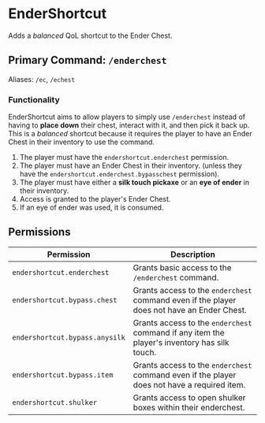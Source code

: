 # EnderShortcut

Adds a _balanced_ QoL shortcut to the Ender Chest.

## Primary Command: `/enderchest`

Aliases: `/ec`, `/echest`

### Functionality

EnderShortcut aims to allow players to simply use `/enderchest` instead of having to **place down** their chest,
interact with it, and then pick it back up. This is a _balanced_ shortcut because it requires the player to have an
Ender Chest in their inventory to use the command.

1. The player must have the `endershortcut.enderchest` permission.
2. The player must have an Ender Chest in their inventory. (unless they have the `endershortcut.enderchest.bypasschest`
   permission).
3. The player must have either a **silk touch pickaxe** or an **eye of ender** in their inventory.
4. Access is granted to the player's Ender Chest.
5. If an eye of ender was used, it is consumed.

## Permissions

| Permission                     | Description                                                                                  |
|--------------------------------|----------------------------------------------------------------------------------------------|
| `endershortcut.enderchest`     | Grants basic access to the `/enderchest` command.                                            |
| `endershortcut.bypass.chest`   | Grants access to the `enderchest` command even if the player does not have an Ender Chest.   |
| `endershortcut.bypass.anysilk` | Grants access to the `enderchest` command if any item the player's inventory has silk touch. | 
| `endershortcut.bypass.item`    | Grants access to the `enderchest` command even if the player does not have a required item.  |
| `endershortcut.shulker`        | Grants access to open shulker boxes within their enderchest.                                 |   
